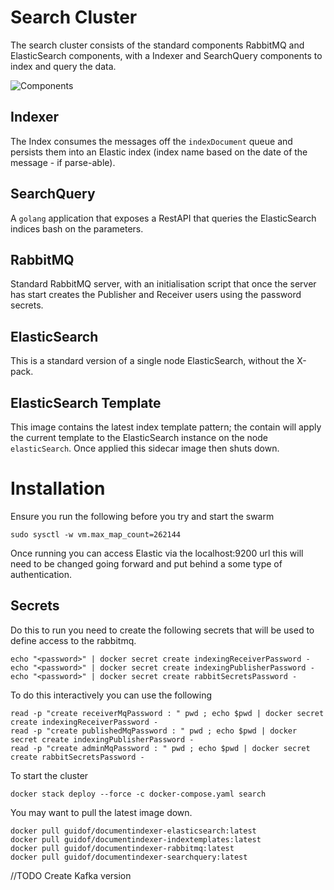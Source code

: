 # Search Cluster
The search cluster consists of the standard components RabbitMQ and ElasticSearch components, with a Indexer and 
SearchQuery components to index and query the data.

![Components](document/SearchArchitecture.png)

## Indexer
The Index consumes the messages off the `indexDocument` queue and persists them into an Elastic index (index name based on the 
date of the message - if parse-able).

## SearchQuery
A `golang` application that exposes a RestAPI that queries the ElasticSearch indices bash on the parameters.

## RabbitMQ
Standard RabbitMQ server, with an initialisation script that once the server has start creates the Publisher and Receiver 
users using the password secrets.

## ElasticSearch
This is a standard version of a single node ElasticSearch, without the X-pack.

## ElasticSearch Template
This image contains the latest index template pattern; the contain will apply the current template to 
the ElasticSearch instance on the node `elasticSearch`. Once applied this sidecar image then shuts down.

# Installation
Ensure you run the following before you try and start the swarm
```
sudo sysctl -w vm.max_map_count=262144
```
Once running you can access Elastic via the localhost:9200 url
this will need to be changed going forward and put behind a some type of
authentication.

## Secrets
Do this to run you need to create the following secrets that will be used to define access to the rabbitmq.

```
echo "<password>" | docker secret create indexingReceiverPassword -
echo "<password>" | docker secret create indexingPublisherPassword -
echo "<password>" | docker secret create rabbitSecretsPassword -
```
To do this interactively you can use the following
```
read -p "create receiverMqPassword : " pwd ; echo $pwd | docker secret create indexingReceiverPassword - 
read -p "create publishedMqPassword : " pwd ; echo $pwd | docker secret create indexingPublisherPassword -
read -p "create adminMqPassword : " pwd ; echo $pwd | docker secret create rabbitSecretsPassword -

```

To start the cluster  
```
docker stack deploy --force -c docker-compose.yaml search
```

You may want to pull the latest image down.

```
docker pull guidof/documentindexer-elasticsearch:latest 
docker pull guidof/documentindexer-indextemplates:latest
docker pull guidof/documentindexer-rabbitmq:latest 
docker pull guidof/documentindexer-searchquery:latest
```


//TODO Create Kafka version
